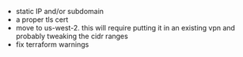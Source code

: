 
* static IP and/or subdomain
* a proper tls cert
* move to us-west-2. this will require putting it in an existing vpn and probably tweaking the cidr ranges
* fix terraform warnings
